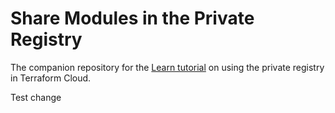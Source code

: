 # Share Modules in the Private Registry

The companion repository for the [Learn tutorial](https://learn.hashicorp.com/tutorials/terraform/module-private-registry-share) on using the private registry in Terraform Cloud.

Test change
